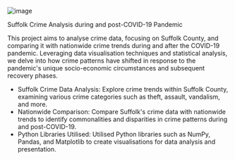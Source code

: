 ![image](https://github.com/lzam0/UK-Crime-Data-Science-Project/assets/110193626/3d1ebfe4-39ee-425f-a9e8-2e1897e13a95)

Suffolk Crime Analysis during and post-COVID-19 Pandemic

This project aims to analyse crime data, focusing on Suffolk County, and comparing it with nationwide crime trends during and after the COVID-19 pandemic. Leveraging data visualisation techniques and statistical analysis, we delve into how crime patterns have shifted in response to the pandemic's unique socio-economic circumstances and subsequent recovery phases.

- Suffolk Crime Data Analysis: Explore crime trends within Suffolk County, examining various crime categories such as theft, assault, vandalism, and more.
- Nationwide Comparison: Compare Suffolk's crime data with nationwide trends to identify commonalities and disparities in crime patterns during and post-COVID-19.
- Python Libraries Utilised: Utilised Python libraries such as NumPy, Pandas, and Matplotlib to create visualisations for data analysis and presentation.
